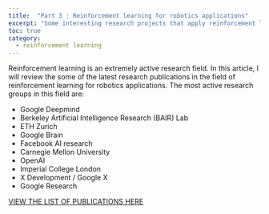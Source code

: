 ```yaml
---
title:  "Part 3 : Reinforcement learning for robotics applications"
excerpt: "Some interesting research projects that apply reinforcement learning to robotics"
toc: true
category:
  - reinforcement learning
---
```



Reinforcement learning is an extremely active research field. In this article, I will review the some of the latest research publications in the field of reinforcement learning for robotics applications. The most active research groups in this field are:
- Google Deepmind
- Berkeley Artificial Intelligence Research (BAIR) Lab
- ETH Zurich
- Google Brain
- Facebook AI research
- Carnegie Mellon University
- OpenAI
- Imperial College London
- X Development / Google X
- Google Research



[VIEW THE LIST OF PUBLICATIONS HERE](https://docs.google.com/spreadsheets/d/1GTu6kUM6l2YZ6aXe2sXhN-PiHbfMKOxZXNJ76ng6USs/edit?usp=sharing)

